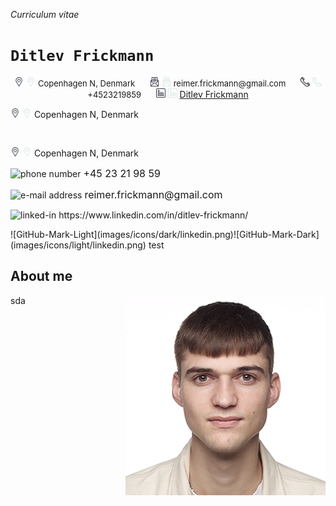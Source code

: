 _Curriculum vitae_
# `Ditlev Frickmann`

<p align="middle">
    <img src="images/icons/dark/location.png#gh-light-mode-only" alt="location" width="15"/>
    <img src="images/icons/light/location.png#gh-dark-mode-only" alt="location" width="15"/>
    <font size="2"> Copenhagen N, Denmark</font>
    &nbsp;&nbsp;&nbsp;&nbsp;
    <img src="images/icons/dark/mail.png#gh-light-mode-only" alt="linkedin" width="15"/>
    <img src="images/icons/light/mail.png#gh-dark-mode-only" alt="linkedin" width="15"/>
    <font size="2"> reimer.frickmann@gmail.com</font>
    &nbsp;&nbsp;&nbsp;&nbsp;
    <img src="images/icons/dark/phone.png#gh-light-mode-only" alt="linkedin" width="15"/>
    <img src="images/icons/light/phone.png#gh-dark-mode-only" alt="linkedin" width="15"/>
    <font size="2"> +4523219859</font>
    &nbsp;&nbsp;&nbsp;&nbsp;
    <img src="images/icons/dark/linkedin.png#gh-light-mode-only" alt="linkedin" width="15"/>
    <img src="images/icons/light/linkedin.png#gh-dark-mode-only" alt="linkedin" width="15"/>
    <a href="https://www.linkedin.com/in/ditlev-frickmann/" >Ditlev Frickmann </a>
</p>



<img src="images/icons/dark/location.png#gh-light-mode-only" alt="drawing" width="15"/>
<img src="images/icons/light/location.png#gh-dark-mode-only" alt="drawing" width="15"/>
Copenhagen N, Denmark
<pre>   </pre>
<img src="images/icons/dark/location.png#gh-light-mode-only" alt="drawing" width="15"/>
<img src="images/icons/light/location.png#gh-dark-mode-only" alt="drawing" width="15"/>
Copenhagen N, Denmark

<p align="left" >
    <picture>
        <source media="(prefers-color-scheme: dark)" srcset="images/icons/light/phone.png" width="15" height="15">
        <source media="(prefers-color-scheme: light)" srcset="images/icons/dark/phone.png" width="10" height="10">
        <img alt="phone number">
    </picture>
    <font size="3"> +45 23 21 98 59</font> 
</p>
<p align="left" >
    <picture>
        <source media="(prefers-color-scheme: dark)" srcset="images/icons/light/mail.png" width="15" height="15">
        <source media="(prefers-color-scheme: light)" srcset="images/icons/dark/mail.png" width="10" height="10">
        <img alt="e-mail address">
    </picture>
    <font size="3"> reimer.frickmann@gmail.com</font> 
</p>
<p align="left" >
    <picture>
        <source media="(prefers-color-scheme: dark)" srcset="images/icons/light/linkedin.png" width="15" height="15">
        <source media="(prefers-color-scheme: light)" srcset="images/icons/dark/linkedin.png" width="10" height="10">
        <img alt="linked-in">
    </picture>
    <a size="3"> https://www.linkedin.com/in/ditlev-frickmann/ </a> 
</p>
![GitHub-Mark-Light](images/icons/dark/linkedin.png)![GitHub-Mark-Dark](images/icons/light/linkedin.png) test

## About me
<img src="images/headshot/320x320.jpg" align="right"
     alt="Size Limit logo by Anton Lovchikov" width="320" height="320">
sda